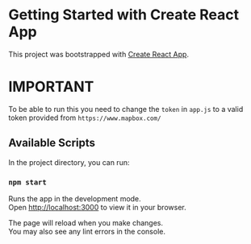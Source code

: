 # Getting Started with Create React App

This project was bootstrapped with [Create React App](https://github.com/facebook/create-react-app).

# IMPORTANT

To be able to run this you need to change the `token` in `app.js` to a valid token provided from `https://www.mapbox.com/`

## Available Scripts

In the project directory, you can run:

### `npm start`

Runs the app in the development mode.\
Open [http://localhost:3000](http://localhost:3000) to view it in your browser.

The page will reload when you make changes.\
You may also see any lint errors in the console.
